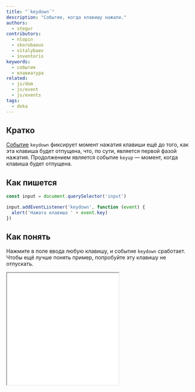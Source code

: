 ```yaml
---
title: "`keydown`"
description: "Событие, когда клавишу нажали."
authors:
  - stegur
contributors:
  - nlopin
  - skorobaeus
  - vitalybaev
  - inventoris
keywords:
  - события
  - клавиатура
related:
  - js/dom
  - js/event
  - js/events
tags:
  - doka
---
```


## Кратко

[Событие](/js/events/) `keydown` фиксирует момент нажатия клавиши ещё до того, как эта клавиша будет отпущена, что, по сути, является первой фазой нажатия. Продолжением является событие `keyup` — момент, когда клавиша будет отпущена.

## Как пишется

```js
const input = document.querySelector('input')

input.addEventListener('keydown', function (event) {
  alert('Нажата клавиша ' + event.key)
})
```

## Как понять

Нажмите в поле ввода любую клавишу, и событие `keydown` сработает. Чтобы ещё лучше понять пример, попробуйте эту клавишу не отпускать.

<iframe title="Пример события keydown" src="demos/keydown/" height="300"></iframe>
